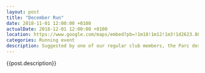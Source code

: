 ```yaml
---
layout: post
title: "December Run"
date: 2018-11-01 12:00:00 +0100
actualDate: 2018-12-01 12:00:00 +0100
location: https://www.google.com/maps/embed?pb=!1m18!1m12!1m3!1d2623.8071347865775!2d2.3805722156739195!3d48.88095310707175!2m3!1f0!2f0!3f0!3m2!1i1024!2i768!4f13.1!3m3!1m2!1s0x47e66dc6143ed387%3A0xf26bed6076959491!2sParc+des+Buttes-Chaumont!5e0!3m2!1sen!2sfr!4v1542581166047
categories: Running event
description: Suggested by one of our regular club members, the Parc des Buttes Chaumont is a beautiful running location. Come join us on December first for change of scenery away from the 7th and start your December off right.
---
```

{{post.description}}
